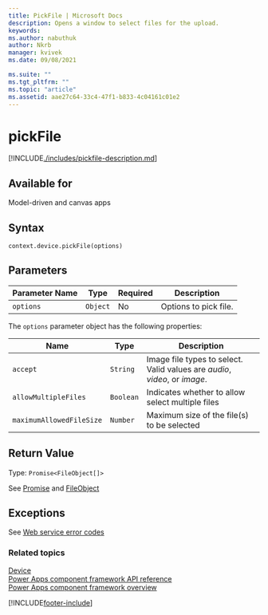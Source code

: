 ```yaml
---
title: PickFile | Microsoft Docs
description: Opens a window to select files for the upload.
keywords:
ms.author: nabuthuk
author: Nkrb
manager: kvivek
ms.date: 09/08/2021

ms.suite: ""
ms.tgt_pltfrm: ""
ms.topic: "article"
ms.assetid: aae27c64-33c4-47f1-b833-4c04161c01e2
---
```


# pickFile

[!INCLUDE[./includes/pickfile-description.md](./includes/pickfile-description.md)]

## Available for

Model-driven and canvas apps

## Syntax

`context.device.pickFile(options)`

## Parameters

| Parameter Name | Type     | Required | Description           |
| -------------- | -------- | -------- | --------------------- |
| `options`      | `Object` | No       | Options to pick file. |

The `options` parameter object has the following properties:

| Name                     | Type      | Description                                                                |
| ------------------------ | --------- | -------------------------------------------------------------------------- |
| `accept`                 | `String`  | Image file types to select. Valid values are _audio_, _video_, or _image_. |
| `allowMultipleFiles`     | `Boolean` | Indicates whether to allow select multiple files                           |
| `maximumAllowedFileSize` | `Number`  | Maximum size of the file(s) to be selected                                 |

## Return Value

Type: `Promise<FileObject[]>`

See [Promise](https://developer.mozilla.org/docs/Web/JavaScript/reference/Global_Objects/Promise) and [FileObject](../fileobject.md)

## Exceptions

See [Web service error codes](../../../data-platform/org-service/web-service-error-codes.md)

### Related topics

[Device](../device.md)<br/>
[Power Apps component framework API reference](../../reference/index.md)<br/>
[Power Apps component framework overview](../../overview.md)

[!INCLUDE[footer-include](../../../../includes/footer-banner.md)]
